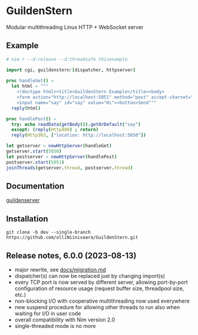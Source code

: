 # GuildenStern
Modular multithreading Linux HTTP + WebSocket server

## Example

```nim
# nim r --d:release --d:threadsafe thisexample

import cgi, guildenstern/[dispatcher, httpserver]
     
proc handleGet() =
  let html = """
    <!doctype html><title>GuildenStern Example</title><body>
    <form action="http://localhost:5051" method="post" accept-charset="utf-8">
    <input name="say" id="say" value="Hi"><button>Send"""
  reply(html)

proc handlePost() =
  try: echo readData(getBody()).getOrDefault("say")
  except: (reply(Http400) ; return)
  reply(Http303, ["location: http://localhost:5050"])

let getserver = newHttpServer(handleGet)
getserver.start(5050)
let postserver = newHttpServer(handlePost)
postserver.start(5051)
joinThreads(getserver.thread, postserver.thread)
```

## Documentation

[guildenserver](http://htmlpreview.github.io/?https://github.com/olliNiinivaara/GuildenStern/blob/dev/guildenstern/htmldocs/guildenserver.html)

## Installation

`git clone -b dev --single-branch https://github.com/olliNiinivaara/GuildenStern.git`


## Release notes, 6.0.0 (2023-08-13)

- major rewrite, see [docs/migration.md](https://github.com/olliNiinivaara/GuildenStern/blob/dev/docs/migration.md)
- dispatcher(s) can now be replaced just by changing import(s)
- every TCP port is now served by different server, allowing port-by-port configuration of resource usage (request buffer size, threadpool size, etc.)
- non-blocking I/O with cooperative multithreading now used everywhere
- new suspend procedure for allowing other threads to run also when waiting for I/O in user code
- overall compatibility with Nim version 2.0
- single-threaded mode is no more